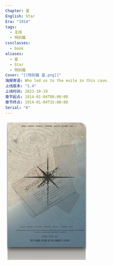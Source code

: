```yaml
---
Chapter: 星
English: Star
Era: "1914"
tags:
  - 主线
  - 特别篇
cssclasses:
  - book
aliases:
  - 星
  - Star
  - 特别篇
Cover: "[[特别篇 星.png]]"
海报寄语: Who led us to the exile in this cave.
上线版本: "1.4"
上线时间: 2023-10-19
章节起点: 1914-01-04T08:00:00
章节终点: 1914-01-04T15:00:00
Serial: "6"
---
```

![cover](assets/特别篇%20星.assets/特别篇%20星.png)